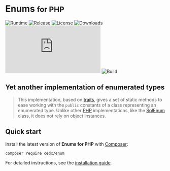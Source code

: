 # Enums <small>for PHP</small>
![Runtime](https://badgen.net/packagist/php/cedx/enum) ![Release](https://badgen.net/packagist/v/cedx/enum) ![License](https://badgen.net/packagist/license/cedx/enum) ![Downloads](https://badgen.net/packagist/dt/cedx/enum) ![Coverage](https://badgen.net/coveralls/c/github/cedx/enum.php) ![Build](https://badgen.net/github/checks/cedx/enum.php/main)

## Yet another implementation of enumerated types
> This implementation, based on [traits](https://www.php.net/manual/en/language.oop5.traits.php), gives a set of static methods
> to ease working with the `public` constants of a class representing an enumerated type. Unlike other [PHP](https://www.php.net) implementations,
> like the [SplEnum](https://www.php.net/manual/en/class.splenum.php) class, it does not rely on object instances.

## Quick start
Install the latest version of **Enums for PHP** with [Composer](https://getcomposer.org):

```shell
composer require cedx/enum
```

For detailed instructions, see the [installation guide](installation.md).
